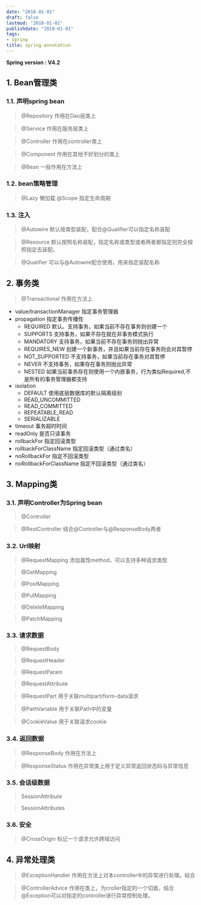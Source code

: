 ```yaml
---
date: "2018-01-01"
draft: false
lastmod: "2018-01-01"
publishdate: "2018-01-01"
tags:
- spring
title: spring-annotation
---
```

**Spring version : V4.2** 
## 1. Bean管理类

### 1.1. 声明spring bean
> @Repository 作用在Dao层类上

> @Service 作用在服务层类上

> @Controller 作用在controller类上

> @Component 作用在其他不好划分的类上

> @Bean 一般作用在方法上



### 1.2. bean策略管理
> @Lazy 懒加载
> @Scope 指定生命周期

### 1.3. 注入

> @Autowire 默认按类型装配，配合@Qualifier可以指定名称装配

> @Resource
默认按照名称装配，指定名称或类型或者两者都指定则完全按照指定去装配。

> @Qualifier
可以与@Autowire配合使用，用来指定装配名称

## 2. 事务类
> @Transactional 作用在方法上
* value/transactionManager 指定事务管理器
* propagation 指定事务传播性
    * REQUIRED 默认。支持事务，如果当前不存在事务则创建一个
    * SUPPORTS 支持事务，如果不存在就在非事务模式执行
    * MANDATORY 支持事务，如果当前不存在事务则抛出异常
    * REQUIRES_NEW 创建一个新事务，并且如果当前存在事务则会对其暂停
    * NOT_SUPPORTED 不支持事务，如果当前存在事务对其暂停
    * NEVER 不支持事务，如果存在事务则抛出异常
    * NESTED 如果当前事务存在则使用一个内嵌事务，行为类似Required,不是所有的事务管理器都支持
* isolation
    * DEFAULT 使用底层数据库的默认隔离级别
    * READ_UNCOMMITTED
    * READ_COMMITTED
    * REPEATABLE_READ
    * SERIALIZABLE
* timeout 事务超时时间
* readOnly 是否只读事务
* rollbackFor 指定回滚类型
* rollbackForClassName  指定回滚类型（通过类名）
* noRollbackFor 指定不回滚类型
* noRollbackForClassName 指定不回滚类型（通过类名）

## 3. Mapping类

### 3.1. 声明Controller为Spring bean
> @Controller

> @RestController 结合@Controller与@ResponseBody两者

### 3.2. Url映射
> @RequestMapping 添加属性method，可以支持多种请求类型

> @GetMapping

> @PostMapping

> @PutMapping

> @DeleteMapping

> @PatchMapping

### 3.3. 请求数据

> @RequestBody

> @RequestHeader

> @RequestParam

> @RequestAttribute

> @RequestPart 用于关联multipart/form-data请求

> @PathVariable 用于关联Path中的变量

> @CookieValue 用于关联请求cookie

### 3.4. 返回数据

> @ResponseBody 作用在方法上

> @ResponseStatus 作用在异常类上用于定义异常返回状态码与异常信息

### 3.5. 会话级数据
> SessionAttribute

> SessionAttributes

### 3.6. 安全
> @CrossOrigin 标记一个请求允许跨域访问

## 4. 异常处理类
> @ExceptionHandler 作用在方法上对本controller中的异常进行处理。结合

> @ControllerAdvice 作用在类上，为croller指定的一个切面，结合@Exception可以对指定的controller进行异常控制处理。
